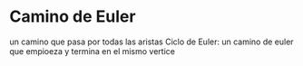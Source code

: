 # Camino de Euler
un camino que pasa por todas las aristas
Ciclo de Euler: un camino de euler que empioeza y termina en el mismo vertice